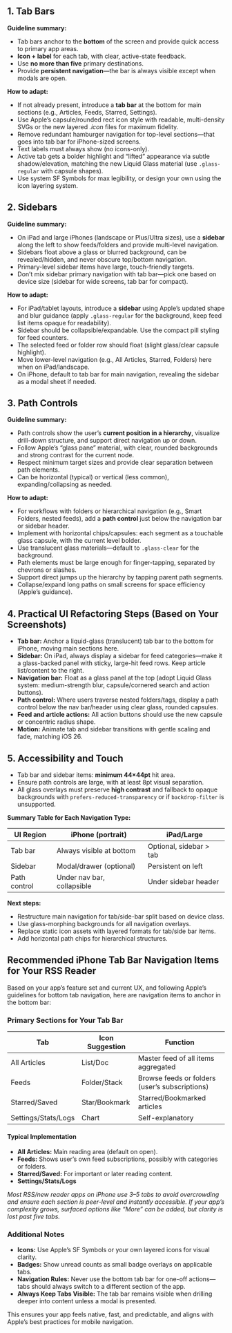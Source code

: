 ## 1. Tab Bars

**Guideline summary:**

- Tab bars anchor to the **bottom** of the screen and provide quick access to primary app areas.
- **Icon + label** for each tab, with clear, active-state feedback.
- Use **no more than five** primary destinations.
- Provide **persistent navigation**—the bar is always visible except when modals are open.

**How to adapt:**

- If not already present, introduce a **tab bar** at the bottom for main sections (e.g., Articles, Feeds, Starred, Settings).
- Use Apple’s capsule/rounded rect icon style with readable, multi-density SVGs or the new layered _.icon_ files for maximum fidelity.
- Remove redundant hamburger navigation for top-level sections—that goes into tab bar for iPhone-sized screens.
- Text labels must always show (no icons-only).
- Active tab gets a bolder highlight and “lifted” appearance via subtle shadow/elevation, matching the new Liquid Glass material (use `.glass-regular` with capsule shapes).
- Use system SF Symbols for max legibility, or design your own using the icon layering system.

## 2. Sidebars

**Guideline summary:**

- On iPad and large iPhones (landscape or Plus/Ultra sizes), use a **sidebar** along the left to show feeds/folders and provide multi-level navigation.
- Sidebars float above a glass or blurred background, can be revealed/hidden, and never obscure top/bottom navigation.
- Primary-level sidebar items have large, touch-friendly targets.
- Don’t mix sidebar primary navigation with tab bar—pick one based on device size (sidebar for wide screens, tab bar for compact).

**How to adapt:**

- For iPad/tablet layouts, introduce a **sidebar** using Apple’s updated shape and blur guidance (apply `.glass-regular` for the background, keep feed list items opaque for readability).
- Sidebar should be collapsible/expandable. Use the compact pill styling for feed counters.
- The selected feed or folder row should float (slight glass/clear capsule highlight).
- Move lower-level navigation (e.g., All Articles, Starred, Folders) here when on iPad/landscape.
- On iPhone, default to tab bar for main navigation, revealing the sidebar as a modal sheet if needed.

## 3. Path Controls

**Guideline summary:**

- Path controls show the user’s **current position in a hierarchy**, visualize drill-down structure, and support direct navigation up or down.
- Follow Apple’s “glass pane” material, with clear, rounded backgrounds and strong contrast for the current node.
- Respect minimum target sizes and provide clear separation between path elements.
- Can be horizontal (typical) or vertical (less common), expanding/collapsing as needed.

**How to adapt:**

- For workflows with folders or hierarchical navigation (e.g., Smart Folders, nested feeds), add a **path control** just below the navigation bar or sidebar header.
- Implement with horizontal chips/capsules: each segment as a touchable glass capsule, with the current level bolder.
- Use translucent glass materials—default to `.glass-clear` for the background.
- Path elements must be large enough for finger-tapping, separated by chevrons or slashes.
- Support direct jumps up the hierarchy by tapping parent path segments.
- Collapse/expand long paths on small screens for space efficiency (Apple’s guidance).

## 4. Practical UI Refactoring Steps (Based on Your Screenshots)

- **Tab bar:** Anchor a liquid-glass (translucent) tab bar to the bottom for iPhone, moving main sections here.
- **Sidebar:** On iPad, always display a sidebar for feed categories—make it a glass-backed panel with sticky, large-hit feed rows. Keep article list/content to the right.
- **Navigation bar:** Float as a glass panel at the top (adopt Liquid Glass system: medium-strength blur, capsule/cornered search and action buttons).
- **Path control:** Where users traverse nested folders/tags, display a path control below the nav bar/header using clear glass, rounded capsules.
- **Feed and article actions:** All action buttons should use the new capsule or concentric radius shape.
- **Motion:** Animate tab and sidebar transitions with gentle scaling and fade, matching iOS 26.

## 5. Accessibility and Touch

- Tab bar and sidebar items: **minimum 44×44pt** hit area.
- Ensure path controls are large, with at least 8pt visual separation.
- All glass overlays must preserve **high contrast** and fallback to opaque backgrounds with `prefers-reduced-transparency` or if `backdrop-filter` is unsupported.

**Summary Table for Each Navigation Type:**

| UI Region    | iPhone (portrait)          | iPad/Large              |
| ------------ | -------------------------- | ----------------------- |
| Tab bar      | Always visible at bottom   | Optional, sidebar > tab |
| Sidebar      | Modal/drawer (optional)    | Persistent on left      |
| Path control | Under nav bar, collapsible | Under sidebar header    |

**Next steps:**

- Restructure main navigation for tab/side-bar split based on device class.
- Use glass-morphing backgrounds for all navigation overlays.
- Replace static icon assets with layered formats for tab/side bar items.
- Add horizontal path chips for hierarchical structures.

## Recommended iPhone Tab Bar Navigation Items for Your RSS Reader

Based on your app’s feature set and current UX, and following Apple’s guidelines for bottom tab navigation, here are navigation items to anchor in the bottom bar:

### Primary Sections for Your Tab Bar

| Tab                 | Icon Suggestion | Function                                       |
| ------------------- | --------------- | ---------------------------------------------- |
| All Articles        | List/Doc        | Master feed of all items aggregated            |
| Feeds               | Folder/Stack    | Browse feeds or folders (user’s subscriptions) |
| Starred/Saved       | Star/Bookmark   | Starred/Bookmarked articles                    |
| Settings/Stats/Logs | Chart           | Self-explanatory                               |

#### Typical Implementation

- **All Articles:** Main reading area (default on open).
- **Feeds:** Shows user’s own feed subscriptions, possibly with categories or folders.
- **Starred/Saved:** For important or later reading content.
- **Settings/Stats/Logs**

_Most RSS/new reader apps on iPhone use 3–5 tabs to avoid overcrowding and ensure each section is peer-level and instantly accessible. If your app’s complexity grows, surfaced options like “More” can be added, but clarity is lost past five tabs._

### Additional Notes

- **Icons:** Use Apple’s SF Symbols or your own layered icons for visual clarity.
- **Badges:** Show unread counts as small badge overlays on applicable tabs.
- **Navigation Rules:** Never use the bottom tab bar for one-off actions—tabs should always switch to a different section of the app.
- **Always Keep Tabs Visible:** The tab bar remains visible when drilling deeper into content unless a modal is presented.

This ensures your app feels native, fast, and predictable, and aligns with Apple’s best practices for mobile navigation.
